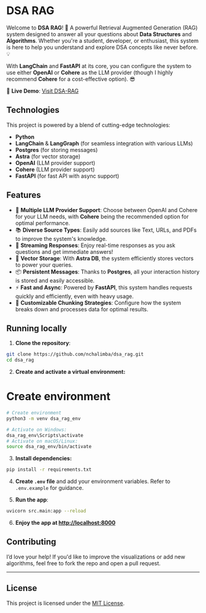 # DSA RAG

Welcome to **DSA RAG**! 🚀 A powerful Retrieval Augmented Generation (RAG) system designed to answer all your questions about **Data Structures** and **Algorithms**. Whether you're a student, developer, or enthusiast, this system is here to help you understand and explore DSA concepts like never before. 💡

With **LangChain** and **FastAPI** at its core, you can configure the system to use either **OpenAI** or **Cohere** as the LLM provider (though I highly recommend **Cohere** for a cost-effective option). 😎

🚀 **Live Demo**: [Visit DSA-RAG](https://dsa-rag.api.abubeker.com/)

## Technologies

This project is powered by a blend of cutting-edge technologies:

- **Python**
- **LangChain** & **LangGraph** (for seamless integration with various LLMs)
- **Postgres** (for storing messages)
- **Astra** (for vector storage)
- **OpenAI** (LLM provider support)
- **Cohere** (LLM provider support)
- **FastAPI** (for fast API with async support)

## Features

- 🤖 **Multiple LLM Provider Support**: Choose between OpenAI and Cohere for your LLM needs, with **Cohere** being the recommended option for optimal performance.
- 📚 **Diverse Source Types**: Easily add sources like Text, URLs, and PDFs to improve the system's knowledge.
- 🔄 **Streaming Responses**: Enjoy real-time responses as you ask questions and get immediate answers!
- 💾 **Vector Storage**: With **Astra DB**, the system efficiently stores vectors to power your queries.
- 📦 **Persistent Messages**: Thanks to **Postgres**, all your interaction history is stored and easily accessible.
- ⚡ **Fast and Async**: Powered by **FastAPI**, this system handles requests quickly and efficiently, even with heavy usage.
- 🔧 **Customizable Chunking Strategies**: Configure how the system breaks down and processes data for optimal results.

## Running locally

1. **Clone the repository**:

```bash
git clone https://github.com/nchalimba/dsa_rag.git
cd dsa_rag
```

2. **Create and activate a virtual environment:**

# Create environment

```bash
# Create environment
python3 -m venv dsa_rag_env

# Activate on Windows:
dsa_rag_env\Scripts\activate
# Activate on macOS/Linux:
source dsa_rag_env/bin/activate
```

3. **Install dependencies:**

```bash
pip install -r requirements.txt
```

4. **Create `.env` file** and add your environment variables. Refer to `.env.example` for guidance.

5. **Run the app**:

```bash
uvicorn src.main:app --reload
```

6. **Enjoy the app at [http://localhost:8000](http://localhost:8000)**

## Contributing

I’d love your help! If you'd like to improve the visualizations or add new algorithms, feel free to fork the repo and open a pull request.

---

## License

This project is licensed under the [MIT License](./LICENSE).
